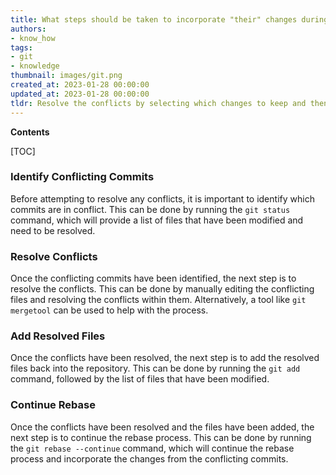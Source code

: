 ```yaml
---
title: What steps should be taken to incorporate "their" changes during a git rebase that is experiencing conflicts?
authors:
- know_how
tags:
- git
- knowledge
thumbnail: images/git.png
created_at: 2023-01-28 00:00:00
updated_at: 2023-01-28 00:00:00
tldr: Resolve the conflicts by selecting which changes to keep and then continue the rebase.
---
```


**Contents**

[TOC]

### Identify Conflicting Commits

Before attempting to resolve any conflicts, it is important to identify which commits are in conflict. This can be done by running the `git status` command, which will provide a list of files that have been modified and need to be resolved.

### Resolve Conflicts

Once the conflicting commits have been identified, the next step is to resolve the conflicts. This can be done by manually editing the conflicting files and resolving the conflicts within them. Alternatively, a tool like `git mergetool` can be used to help with the process.

### Add Resolved Files

Once the conflicts have been resolved, the next step is to add the resolved files back into the repository. This can be done by running the `git add` command, followed by the list of files that have been modified.

### Continue Rebase

Once the conflicts have been resolved and the files have been added, the next step is to continue the rebase process. This can be done by running the `git rebase --continue` command, which will continue the rebase process and incorporate the changes from the conflicting commits.
